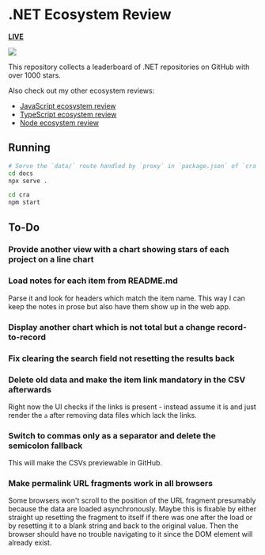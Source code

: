 # .NET Ecosystem Review

[**LIVE**](https://tomashubelbauer.github.io/net-ecosystem-review)

![](https://github.com/tomashubelbauer/net-ecosystem-review/workflows/.github/workflows/main.yml/badge.svg)

This repository collects a leaderboard of .NET repositories on GitHub with over
1000 stars.

Also check out my other ecosystem reviews:

- [JavaScript ecosystem review](https://github.com/TomasHubelbauer/js-ecosystem-review)
- [TypeScript ecosystem review](https://github.com/TomasHubelbauer/ts-ecosystem-review)
- [Node ecosystem review](https://github.com/TomasHubelbauer/npm-ecosystem-review)

## Running

```sh
# Serve the `data/` route handled by `proxy` in `package.json` of `cra`
cd docs
npx serve .
```

```sh
cd cra
npm start
```

## To-Do

### Provide another view with a chart showing stars of each project on a line chart

### Load notes for each item from README.md

Parse it and look for headers which match the item name. This way I can keep the
notes in prose but also have them show up in the web app.

### Display another chart which is not total but a change record-to-record

### Fix clearing the search field not resetting the results back

### Delete old data and make the item link mandatory in the CSV afterwards

Right now the UI checks if the links is present - instead assume it is and just
render the `a` after removing data files which lack the links.

### Switch to commas only as a separator and delete the semicolon fallback

This will make the CSVs previewable in GitHub.

### Make permalink URL fragments work in all browsers

Some browsers won't scroll to the position of the URL fragment presumably
because the data are loaded asynchronously. Maybe this is fixable by either
straight up resetting the fragment to itself if there was one after the
load or by resetting it to a blank string and back to the original value.
Then the browser should have no trouble navigating to it since the DOM
element will already exist.
